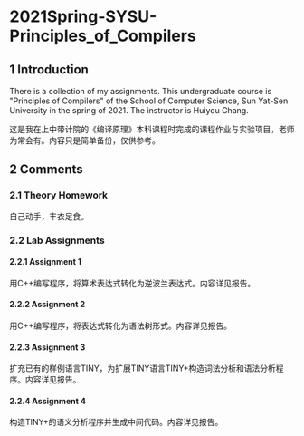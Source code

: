 # 2021Spring-SYSU-Principles_of_Compilers

## 1 Introduction

There is a collection of my assignments. This undergraduate course is "Principles of Compilers" of the School of Computer Science, Sun Yat-Sen University in the spring of 2021. The instructor is Huiyou Chang. 

这是我在上中带计院的《编译原理》本科课程时完成的课程作业与实验项目，老师为常会有。内容只是简单备份，仅供参考。

## 2 Comments

### 2.1 Theory Homework

自己动手，丰衣足食。

### 2.2 Lab Assignments

#### 2.2.1 Assignment 1
用C++编写程序，将算术表达式转化为逆波兰表达式。内容详见报告。

#### 2.2.2 Assignment 2
用C++编写程序，将表达式转化为语法树形式。内容详见报告。

#### 2.2.3 Assignment 3
扩充已有的样例语言TINY，为扩展TINY语言TINY+构造词法分析和语法分析程序。内容详见报告。

#### 2.2.4 Assignment 4
构造TINY+的语义分析程序并生成中间代码。内容详见报告。
